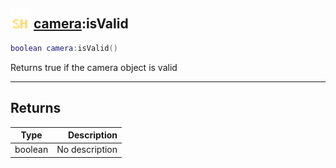 ## <img src="../../.gitbook/assets/shared.png" width="32" height="32" /> [camera](../camera/README.md):isValid

```lua
boolean camera:isValid()
```

Returns true if the camera object is valid

------
## Returns

| Type   | Description |
| ------ | ----------: |
| boolean | No description |

